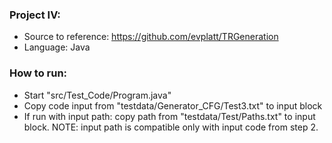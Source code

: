 ### Project IV:

- Source to reference: https://github.com/evplatt/TRGeneration
- Language: Java

### How to run:

- Start "src/Test_Code/Program.java"
- Copy code input from "testdata/Generator_CFG/Test3.txt" to input block
- If run with input path: copy path from "testdata/Test/Paths.txt" to input block. NOTE: input path is compatible only with input code from step 2.
